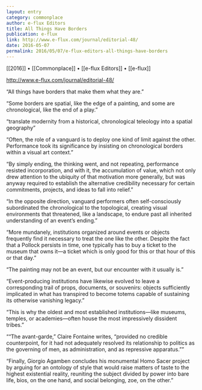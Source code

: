 ```yaml
---
layout: entry
category: commonplace
author: e-flux Editors
title: All Things Have Borders
publication: e-flux
link: http://www.e-flux.com/journal/editorial-48/
date: 2016-05-07
permalink: 2016/05/07/e-flux-editors-all-things-have-borders
---
```


[[2016]] • [[Commonplace]] • [[e-flux Editors]] • [[e-flux]]

http://www.e-flux.com/journal/editorial-48/

“All things have borders that make them what they are.”

“Some borders are spatial, like the edge of a painting, and some are chronological, like the end of a play.”

“translate modernity from a historical, chronological teleology into a spatial geography”

“Often, the role of a vanguard is to deploy one kind of limit against the other. Performance took its significance by insisting on chronological borders within a visual art context.”

“By simply ending, the thinking went, and not repeating, performance resisted incorporation, and with it, the accumulation of value, which not only drew attention to the ubiquity of that motivation more generally, but was anyway required to establish the alternative credibility necessary for certain commitments, projects, and ideas to fall into relief.”

“In the opposite direction, vanguard performers often self-consciously subordinated the chronological to the topological, creating visual environments that threatened, like a landscape, to endure past all inherited understanding of an event’s ending.”

“More mundanely, institutions organized around events or objects frequently find it necessary to treat the one like the other. Despite the fact that a Pollock persists in time, one typically has to buy a ticket to the museum that owns it—a ticket which is only good for this or that hour of this or that day.”

“The painting may not be an event, but our encounter with it usually is.”

“Event-producing institutions have likewise evolved to leave a corresponding trail of props, documents, or souvenirs: objects sufficiently implicated in what has transpired to become totems capable of sustaining its otherwise vanishing legacy.”

“This is why the oldest and most established institutions—like museums, temples, or academies—often house the most impressively dissident tribes.”

““The avant-garde,” Claire Fontaine writes, “provided no credible counterpoint, for it had not adequately resolved its relationship to politics as the governing of men, as administration, and as repressive apparatus.””

“Finally, Giorgio Agamben concludes his monumental Homo Sacer project by arguing for an ontology of style that would raise matters of taste to the highest existential reality, reuniting the subject divided by power into bare life, bios, on the one hand, and social belonging, zoe, on the other.”